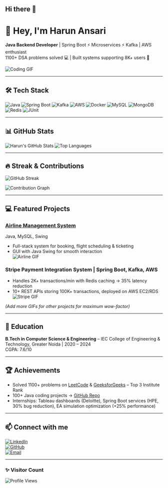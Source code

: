 ## Hi there 👋

<!--
**harunansari27/harunansari27** is a ✨ _special_ ✨ repository because its `README.md` (this file) appears on your GitHub profile.

Here are some ideas to get you started:

- 🔭 I’m currently working on ...
- 🌱 I’m currently learning ...
- 👯 I’m looking to collaborate on ...
- 🤔 I’m looking for help with ...
- 💬 Ask me about ...
- 📫 How to reach me: ...
- 😄 Pronouns: ...
- ⚡ Fun fact: ...
-->

# 👋 Hey, I'm Harun Ansari

**Java Backend Developer** | Spring Boot ⚡ Microservices ⚡ Kafka | AWS enthusiast  
1100+ DSA problems solved 💻 | Built systems supporting 8K+ users 🚀  

![Coding GIF](https://media.giphy.com/media/3o7TKtnuHOHHUjR38Y/giphy.gif)

---

## 🛠️ Tech Stack

![Java](https://img.shields.io/badge/Java-ED8B00?logo=java&logoColor=white)
![Spring Boot](https://img.shields.io/badge/Spring%20Boot-6DB33F?logo=spring&logoColor=white)
![Kafka](https://img.shields.io/badge/Kafka-231F20?logo=apachekafka&logoColor=white)
![AWS](https://img.shields.io/badge/AWS-232F3E?logo=amazonaws&logoColor=white)
![Docker](https://img.shields.io/badge/Docker-2496ED?logo=docker&logoColor=white)
![MySQL](https://img.shields.io/badge/MySQL-4479A1?logo=mysql&logoColor=white)
![MongoDB](https://img.shields.io/badge/MongoDB-47A248?logo=mongodb&logoColor=white)
![Redis](https://img.shields.io/badge/Redis-DC382D?logo=redis&logoColor=white)
![JUnit](https://img.shields.io/badge/JUnit-25A162?logo=JUnit5&logoColor=white)

---

## 📊 GitHub Stats

![Harun's GitHub Stats](https://github-readme-stats.vercel.app/api?username=harunansari27&show_icons=true&theme=radical&count_private=true&hide=contribs)
![Top Languages](https://github-readme-stats.vercel.app/api/top-langs/?username=harunansari27&layout=compact&theme=radical)

---

## 🔥 Streak & Contributions

![GitHub Streak](https://github-readme-streak-stats.herokuapp.com/?user=harunansari27&theme=radical)

![Contribution Graph](https://activity-graph.herokuapp.com/graph?username=harunansari27&theme=react-dark&hide_border=true)

---

## 💻 Featured Projects

### [Airline Management System](https://github.com/harunansari27/AirLine-Management-System)  
Java, MySQL, Swing  
- Full-stack system for booking, flight scheduling & ticketing  
- GUI with Java Swing for smooth interaction  
![Airline GIF](https://media.giphy.com/media/26FPJGjhefSJuaRhu/giphy.gif)

### Stripe Payment Integration System | Spring Boot, Kafka, AWS  
- Handles 2K+ transactions/min with Redis caching → 35% latency reduction  
- 10+ REST APIs storing 100K+ transactions, deployed on AWS EC2/RDS  
![Stripe GIF](https://media.giphy.com/media/l0HlBO7eyXzSZkJri/giphy.gif)

*(Add more GIFs for other projects for maximum wow-factor)*

---

## 🏫 Education

**B.Tech in Computer Science & Engineering** – IEC College of Engineering & Technology, Greater Noida | 2020 – 2024  
CGPA: 7.6/10  

---

## 🏆 Achievements

- Solved 1100+ problems on [LeetCode](https://leetcode.com/u/harunansari__/) & [GeeksforGeeks](https://www.geeksforgeeks.org/user/harunansari__/) – Top 3 Institute Rank  
- 100+ Java coding projects → [GitHub Repo](https://github.com/harunansari27/Java-Program)  
- Internships: Tableau dashboards (Deloitte), Spring Boot services (HPE, 30% bug reduction), EA simulation optimization (+25% performance)

---

## 📫 Connect with me

[![LinkedIn](https://img.shields.io/badge/LinkedIn-0077B5?logo=linkedin&style=flat-square)](https://linkedin.com/in/harun-/)  
[![GitHub](https://img.shields.io/badge/GitHub-000000?logo=github&style=flat-square)](https://github.com/harunansari27)  
[![Email](https://img.shields.io/badge/Email-D14836?logo=gmail&style=flat-square)](mailto:harunansaru051@gmail.com)  

---

### ✨ Visitor Count

![Profile Views](https://komarev.com/ghpvc/?username=harunansari27&color=blue)



